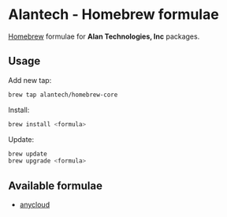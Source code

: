 # Alantech - Homebrew formulae
[Homebrew](https://brew.sh/) formulae for **Alan Technologies, Inc** packages.

## Usage
Add new tap:
```bash
brew tap alantech/homebrew-core
```

Install:
```bash
brew install <formula>
```

Update:
```bash
brew update
brew upgrade <formula>
```

## Available formulae
- [anycloud](https://docs.anycloudapp.com/)
